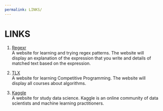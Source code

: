 ```yaml
---
permalink: LINKS/
---
```


# LINKS
1. [Regexr](https://regexr.com/)<br/>
A website for learning and trying regex patterns. The website will display an explanation of the expression that you write and details of matched text based on the expression.

2. [TLX](https://tlx.com/)<br/>
A website for learning Competitive Programming. The website will display all courses about algorithms.

3. [Kaggle](https://www.kaggle.com/)<br/>
A website for study data science. Kaggle is an online community of data scientists and machine learning practitioners.


